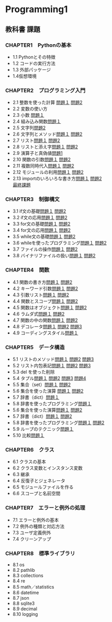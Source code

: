 # Programming1
## 教科書 課題
###  CHAPTER1　Pythonの基本
* 1.1 Pythonとその特徴  
* 1.2 コードの実行方法  
* 1.3 外部パッケージ  
* 1.4仮想環境  
### CHAPTER2　プログラミング入門
* 2.1 整数を使った計算 [問題１](./CHAPTER02/Q2_1_1.py) [問題2](./CHAPTER02/Q2_1_1.py)  
* 2.2 変数の使い方  
* 2.3 小数 [問題１](./CHAPTER02/Q2_3_1.py)
* 2.4 組み込み関数[問題１](./CHAPTER02/Q2_4_1.py)
* 2.5 文字列[問題2](./CHAPTER02/Q2_5_2.py)
* 2.6 文字列とメソッド[問題１](./CHAPTER02/Q2_6_1.py) [問題2](./CHAPTER02/Q2_6_2.py)
* 2.7 リスト[問題１](./CHAPTER02/Q2_7_1.py) [問題2](./CHAPTER02/Q2_7_2.py)
* 2.8 リストと添え字[問題１](./CHAPTER02/Q2_8_1.py) [問題2](./CHAPTER02/Q2_8_2.py)  
* 2.9 演算子と真偽値[問題1](./CHAPTER02/Q2_9_1.py)  
* 2.10 関数の引数[問題１](./CHAPTER02/Q2_10_1.py) [問題2](./CHAPTER02/Q2_10_2.py)
* 2.11 複数同時代入[問題１](./CHAPTER02/Q2_11_1.py) [問題2](./CHAPTER02/Q2_11_2.py)
* 2.12 モジュールの利用[問題１](./CHAPTER02/Q2_12_1.py) [問題2](./CHAPTER02/Q2_12_2.py)
* 2.13 importのいろいろな書き方[問題１](./CHAPTER02/Q2_13_1.py) [問題2](./CHAPTER02/Q2_13_2.py)  
[最終課題](./CHAPTER02/Q2_final.py)  
### CHAPTER3　制御構文
* 3.1 if文の基礎[問題１](./CHAPTER03/Q3_1_1.py) [問題2](./CHAPTER03/Q3_1_2.py)  
* 3.2 if文の応用[問題１](./CHAPTER03/Q3_2_1.py) [問題2](./CHAPTER03/Q3_2_2.py)  
* 3.3 for文の基礎[問題１](./CHAPTER03/Q3_3_1.py) [問題2](./CHAPTER03/Q3_3_2.py)  
* 3.4 for文の応用[問題１](./CHAPTER03/Q3_4_1.py) [問題2](./CHAPTER03/Q3_4_2.py)  
* 3.5 while文の基礎[問題１](./CHAPTER03/Q3_5_1.py) [問題2](./CHAPTER03/Q3_5_2.py)  
* 3.6 whileを使ったプログラミング[問題１](./CHAPTER03/Q3_6_1.py) [問題2](./CHAPTER03/Q3_6_2.py)  
* 3.7 ファイルの操作[問題１](./CHAPTER03/Q3_7_1.py) [問題2](./CHAPTER03/Q3_7_2.py)
* 3.8 バイナリファイルの扱い[問題１](./CHAPTER03/Q3_8_1.py) [問題2](./CHAPTER03/Q3_8_2.py)
### CHAPTER4　関数
* 4.1 関数の書き方[問題１](./CHAPTER04/Q4_1_1.py) [問題2](./CHAPTER04/Q4_1_2.py)  
* 4.2 キーワード引数[問題１](./CHAPTER04/Q4_2_1.py) [問題2](./CHAPTER04/Q4_2_2.py)
* 4.3 引数リスト[問題１](./CHAPTER04/Q4_3_1.py) [問題2](./CHAPTER04/Q4_3_2.py)
* 4.4 関数とスコープ[問題１](./CHAPTER04/Q4_4_1.py) [問題2](./CHAPTER04/Q4_4_2.py)
* 4.5 関数はオブジェクト[問題１](./CHAPTER04/Q4_5_1.py) [問題2](./CHAPTER04/Q4_5_2.py)
* 4.6 ラムダ式[問題１](./CHAPTER04/Q4_6_1.py) [問題2](./CHAPTER04/Q4_6_2.py)
* 4.7 関数の中の関数[問題１](./CHAPTER04/Q4_7_1.py)  [問題2](./CHAPTER04/20230727_9*9.py)
* 4.8 デコレータ[問題１](./CHAPTER04/Q4_8_1.py) [問題2](./CHAPTER04/8GatuKarennder) [問題3](./CHAPTER04/8.2GatuKarennder)
* 4.9 コーディングスタイル[問題１](./CHAPTER04/Q4_9_1.py)  
### CHAPTER5　データ構造
* 5.1 リストのメソッド[問題１](./CHAPTER05/Q5_1_1.py) [問題2](./CHAPTER05/Q5_1_2.py) [問題3](./CHAPTER05/Q5_1_3.py)
* 5.2 リスト内包表記[問題１](./CHAPTER05/Q5_2_1.py) [問題2](./CHAPTER05/Q5_2_2.py) [問題3](./CHAPTER05/Q5_2_3.py)
* 5.3 del を使った削除  
* 5.4 タプル[問題１](./CHAPTER05/Q5_4_1.py) [問題2](./CHAPTER05/Q5_4_2.py) [問題3](./CHAPTER05/Q5_4_3.py) [問題4](./CHAPTER05/Q5_4_4.py)
* 5.5 集合（set）[問題１](./CHAPTER05/Q5_5_1.py) [問題2](./CHAPTER05/Q5_5_2.py)
* 5.6 集合を使った演算 [問題１](./CHAPTER05/Q5_6_1.py) [問題2](./CHAPTER05/Q5_6_2.py)
* 5.7 辞書（dict）[問題１](./CHAPTER05/Q5_9_1.py) 
* 5.8 辞書を使ったプログラミング[問題１](./CHAPTER05/Q5_10_1.py) 
* 5.6 集合を使った演算[問題１](./CHAPTER05/Q5_6_1.py) [問題2](./CHAPTER05/Q5_6_2.py)
* 5.7 辞書（dict）[問題１](./CHAPTER05/Q5_7_1.py) [問題2](./CHAPTER05/Q5_7_2.py)
* 5.8 辞書を使ったプログラミング[問題１](./CHAPTER05/Q5_8_1.py) [問題2](./CHAPTER05/Q5_8_2.py)
* 5.9 ループのテクニック[問題１](./CHAPTER05/Q5_9_1.py)
* 5.10 比較[問題１](./CHAPTER05/Q5_8_10.py)
### CHAPTER6　クラス
* 6.1 クラスの基本<br>
* 6.2 クラス変数とインスタンス変数<br>
* 6.3 継承<br>
* 6.4 反復子とジェネレータ<br>
* 6.5 モジュールファイルを作る<br>
* 6.6 スコープと名前空間<br>
### CHAPTER7　エラーと例外の処理
* 7.1 エラーと例外の基本<br>
* 7.2 例外の種類と対応方法<br>
* 7.3 ユーザ定義例外<br>
* 7.4 クリーンアップ<br>
### CHAPTER8　標準ライブラリ
* 8.1 os<br>
* 8.2 pathlib<br>
* 8.3 collections<br>
* 8.4 re<br>
* 8.5 math／statistics<br>
* 8.6 datetime<br>
* 8.7 json<br>
* 8.8 sqlite3<br>
* 8.9 decimal<br>
* 8.10 logging<br>
